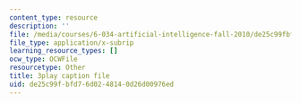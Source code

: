 ```yaml
---
content_type: resource
description: ''
file: /media/courses/6-034-artificial-intelligence-fall-2010/de25c99fbfd76d0248140d26d00976ed_6nDqY8MPLDM.srt
file_type: application/x-subrip
learning_resource_types: []
ocw_type: OCWFile
resourcetype: Other
title: 3play caption file
uid: de25c99f-bfd7-6d02-4814-0d26d00976ed
---
```

